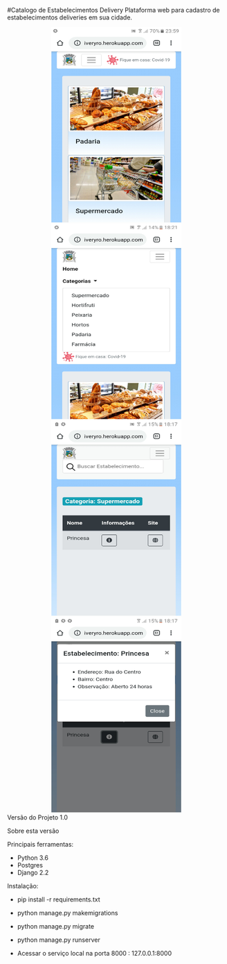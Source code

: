 #Catalogo de Estabelecimentos Delivery
Plataforma web para cadastro de estabelecimentos deliveries em sua cidade.
<div align='center'>
<img src="catalogo1.jpeg" alt="coronario" width="300" height=450></img>
<img src="catalogo2.jpeg" alt="coronario" width="300" height=450></img>
</div>

<div align='center'>
<img src="catalogo3.jpeg" alt="coronario" width="300" height=450></img>
<img src="catalogo4.jpeg" alt="coronario" width="300" height=450></img>
</div>
Versão do Projeto 1.0

Sobre esta versão

Principais ferramentas: 

- Python 3.6
- Postgres
- Django 2.2

Instalação:

- pip install -r requirements.txt
- python manage.py makemigrations
- python manage.py migrate
- python manage.py runserver

- Acessar o serviço local na porta 8000 : 127.0.0.1:8000




